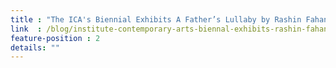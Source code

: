 ```yaml
---
title : "The ICA's Biennial Exhibits A Father’s Lullaby by Rashin Fahandej in Boston"
link  : /blog/institute-contemporary-arts-biennal-exhibits-rashin-fahandej-boston/
feature-position : 2
details: ""
---
```

